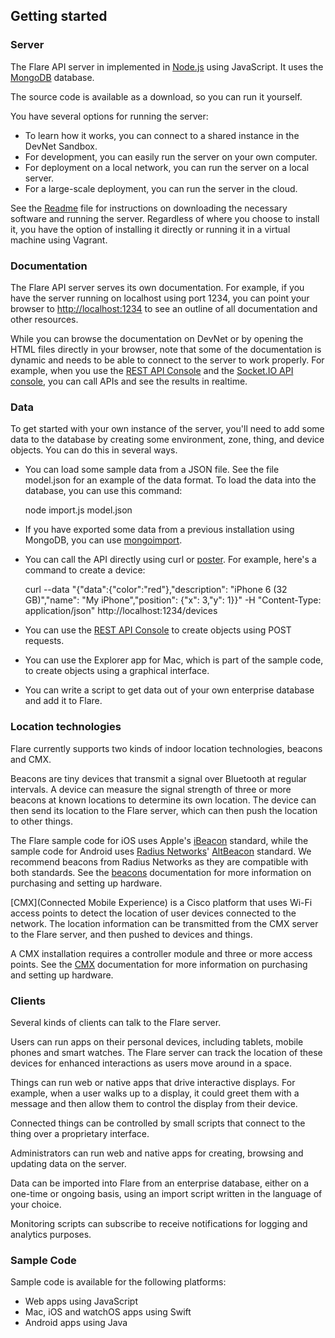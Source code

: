 ## Getting started


### Server

The Flare API server in implemented in [Node.js](https://nodejs.org) using JavaScript. It uses the [MongoDB](https://www.mongodb.org) database.

The source code is available as a download, so you can run it yourself. 

You have several options for running the server:

- To learn how it works, you can connect to a shared instance in the DevNet Sandbox. 
- For development, you can easily run the server on your own computer. 
- For deployment on a local network, you can run the server on a local server.
- For a large-scale deployment, you can run the server in the cloud. 

See the [Readme](readme.html) file for instructions on downloading the necessary software and running the server. Regardless of where you choose to install it, you have the option of installing it directly or running it in a virtual machine using Vagrant. 

### Documentation

The Flare API server serves its own documentation. For example, if you have the server running on localhost using port 1234, you can point your browser to [http://localhost:1234](http://localhost:1234) to see an outline of all documentation and other resources. 

While you can browse the documentation on DevNet or by opening the HTML files directly in your browser, note that some of the documentation is dynamic and needs to be able to connect to the server to work properly. For example, when you use the [REST API Console](../api-console/index.html?raml=/docs/flare-rest.raml) and the [Socket.IO API console](../console.html), you can call APIs and see the results in realtime. 

### Data

To get started with your own instance of the server, you'll need to add some data to the database by creating some environment, zone, thing, and device objects. You can do this in several ways.

- You can load some sample data from a JSON file. See the file model.json for an example of the data format. To load the data into the database, you can use this command:

	node import.js model.json
	
- If you have exported some data from a previous installation using MongoDB, you can use [mongoimport](http://www.mkyong.com/mongodb/mongodb-import-and-export-example/).

- You can call the API directly using curl or [poster](https://github.com/dengzhp/chrome-poster). For example, here's a command to create a device:

	curl --data "{\"data\":{\"color\":\"red\"},\"description\": \"iPhone 6 (32 GB)\",\"name\": \"My iPhone\",\"position\": {\"x\": 3,\"y\": 1}}" -H "Content-Type: application/json" http://localhost:1234/devices

- You can use the [REST API Console](../api-console/index.html?raml=/docs/flare-rest.raml) to create objects using POST requests. 
	
- You can use the Explorer app for Mac, which is part of the sample code, to create objects using a graphical interface. 
	
- You can write a script to get data out of your own enterprise database and add it to Flare. 

### Location technologies

Flare currently supports two kinds of indoor location technologies, beacons and CMX. 

Beacons are tiny devices that transmit a signal over Bluetooth at regular intervals. A device can measure the signal strength of three or more beacons at known locations to determine its own location. The device can then send its location to the Flare server, which can then push the location to other things. 

The Flare sample code for iOS uses Apple's [iBeacon](https://developer.apple.com/ibeacon/) standard, while the sample code for Android uses [Radius Networks](http://www.radiusnetworks.com)' [AltBeacon](http://altbeacon.org) standard. We recommend beacons from Radius Networks as they are compatible with both standards. See the [beacons](beacons.html) documentation for more information on purchasing and setting up hardware.

[CMX](Connected Mobile Experience) is a Cisco platform that uses Wi-Fi access points to detect the location of user devices connected to the network. The location information can be transmitted from the CMX server to the Flare server, and then pushed to devices and things.

A CMX installation requires a controller module and three or more access points. See the [CMX](cmx.html) documentation for more information on purchasing and setting up hardware. 

### Clients

Several kinds of clients can talk to the Flare server. 

Users can run apps on their personal devices, including tablets, mobile phones and smart watches. The Flare server can track the location of these devices for enhanced interactions as users move around in a space. 

Things can run web or native apps that drive interactive displays. For example, when a user walks up to a display, it could greet them with a message and then allow them to control the display from their device.

Connected things can be controlled by small scripts that connect to the thing over a proprietary interface. 

Administrators can run web and native apps for creating, browsing and updating data on the server. 

Data can be imported into Flare from an enterprise database, either on a one-time or ongoing basis, using an import script written in the language of your choice. 

Monitoring scripts can subscribe to receive notifications for logging and analytics purposes. 

### Sample Code

Sample code is available for the following platforms:

- Web apps using JavaScript
- Mac, iOS and watchOS apps using Swift
- Android apps using Java

